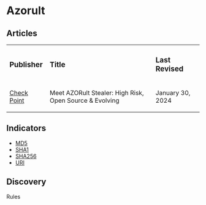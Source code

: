 <h1>Azorult</h1>

<h2>Articles</h2>
<table>
  <tr>
    <td>
      <h3>Publisher</h3>
    </td>
    <td>
      <h3>Title</h3>
    </td>
    <td>
      <h3>Last Revised</h3>
    </td>
  </tr>
  <tr>
    <td>
      <a href="https://cyberint.com/blog/research/meet-azorult-stealer-high-risk-open-source-evolving/">Check Point</a>
    </td>
    <td>
      <p>Meet AZORult Stealer: High Risk, Open Source & Evolving</p>
    </td>
    <td>
      <p>January 30, 2024</p>
    </td>
  </tr>
</table>

<h2>Indicators</h2>
<ul>
  <li>
    <a href="https://github.com/PudgyDragon/IOCs/blob/main/All/Azorult/samples.md5">MD5</a>
  </li>
  <li>
    <a href="https://github.com/PudgyDragon/IOCs/blob/main/All/Azorult/samples.sha1">SHA1</a>
  </li>
  <li>
    <a href="https://github.com/PudgyDragon/IOCs/blob/main/All/Azorult/samples.sha256">SHA256</a>
  </li>
  <li>
    <a href="https://github.com/PudgyDragon/IOCs/blob/main/All/Azorult/uri.txt">URI</a>
  </li>
</ul>

<h2>Discovery</h2>
Rules
